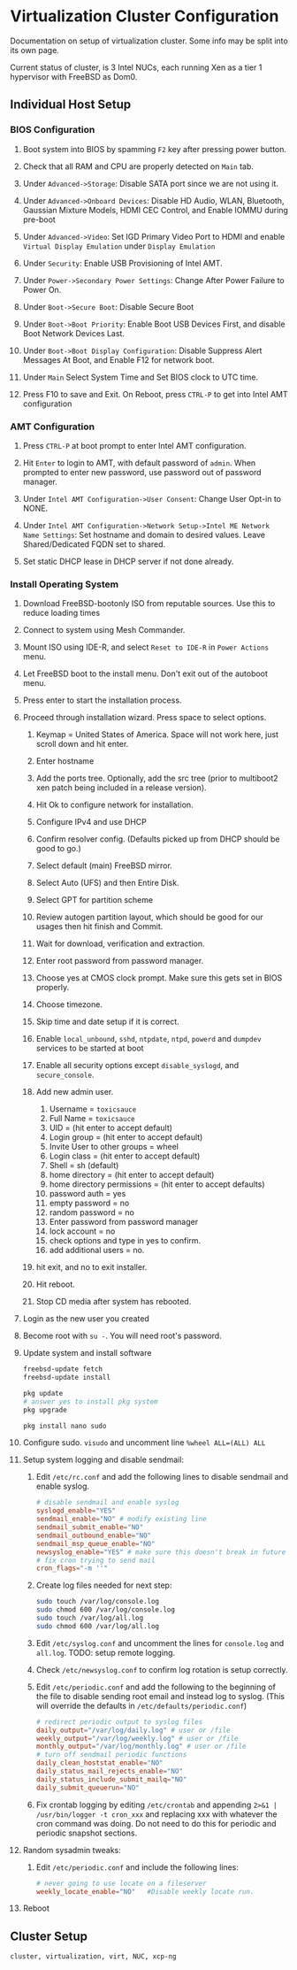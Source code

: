<h1 id="top">Virtualization Cluster Configuration</h1>

Documentation on setup of virtualization cluster. Some info may be split into its own page.

Current status of cluster, is 3 Intel NUCs, each running Xen as a tier 1 hypervisor with FreeBSD as Dom0.


<h2 id="ind-host-setup">Individual Host Setup</h2>

<h3 id="bios-config">BIOS Configuration</h3>

1.	Boot system into BIOS by spamming `F2` key after pressing power button.

2.	Check that all RAM and CPU are properly detected on `Main` tab.

3.	Under `Advanced->Storage`: Disable SATA port since we are not using it.

4.	Under `Advanced->Onboard Devices`: Disable HD Audio, WLAN, Bluetooth,
	Gaussian Mixture Models, HDMI CEC Control, and Enable IOMMU during pre-boot

5.	Under `Advanced->Video`: Set IGD Primary Video Port to HDMI and enable
	`Virtual Display Emulation` under `Display Emulation`

6.	Under `Security`: Enable USB Provisioning of Intel AMT.

7.	Under `Power->Secondary Power Settings`: Change After Power Failure to
	Power On.

8.	Under `Boot->Secure Boot`: Disable Secure Boot

9.	Under `Boot->Boot Priority`: Enable Boot USB Devices First, and disable
	Boot Network Devices Last.

11.	Under `Boot->Boot Display Configuration`: Disable Suppress Alert
	Messages At Boot, and Enable F12 for network boot.

12.	Under `Main` Select System Time and Set BIOS clock to UTC time.

13.	Press F10 to save and Exit. On Reboot, press `CTRL-P` to get into Intel AMT configuration

<h3 id="amt-config">AMT Configuration</h3>

1.	Press `CTRL-P` at boot prompt to enter Intel AMT configuration.

2.	Hit `Enter` to login to AMT, with default password of `admin`. When
	prompted to enter new password, use password out of password manager.

3.	Under `Intel AMT Configuration->User Consent`: Change User Opt-in to NONE.

4.	Under `Intel AMT Configuration->Network Setup->Intel ME Network Name
	Settings`: Set hostname and domain to desired values. Leave
	Shared/Dedicated FQDN set to shared.

5.	Set static DHCP lease in DHCP server if not done already.

<h3 id="os-install">Install Operating System</h3>

1.	Download FreeBSD-bootonly ISO from reputable sources. Use this to reduce loading times

2.	Connect to system using Mesh Commander.

3.	Mount ISO using IDE-R, and select `Reset to IDE-R` in `Power Actions` menu.

4.	Let FreeBSD boot to the install menu. Don't exit out of the autoboot menu.

5.	Press enter to start the installation process.

6.	Proceed through installation wizard. Press space to select options.

	1.	Keymap = United States of America. Space will not work here, just
		scroll down and hit enter.

	2.	Enter hostname

	3.	Add the ports tree. Optionally, add the src tree (prior to multiboot2
		xen patch being included in a release version).

	4.	Hit Ok to configure network for installation.

	5.	Configure IPv4 and use DHCP

	6.	Confirm resolver config. (Defaults picked up from DHCP should be good
		to go.)

	7.	Select default (main) FreeBSD mirror.

	8.	Select Auto (UFS) and then Entire Disk.

	10.	Select GPT for partition scheme

	11.	Review autogen partition layout, which should be good for our usages
		then hit finish and Commit.

	12.	Wait for download, verification and extraction.

	13.	Enter root password from password manager.

	14.	Choose yes at CMOS clock prompt. Make sure this gets set in BIOS properly.

	15.	Choose timezone.

	16.	Skip time and date setup if it is correct.

	17.	Enable `local_unbound`, `sshd`, `ntpdate`, `ntpd`, `powerd` and `dumpdev` services
		to be started at boot

	18.	Enable all security options except `disable_syslogd`, and `secure_console`.

	19.	Add new admin user.

		1.	Username = `toxicsauce`
		2.	Full Name = `toxicsauce`
		3.	UID = (hit enter to accept default)
		4.	Login group = (hit enter to accept default)
		5.	Invite User to other groups = wheel
		6.	Login class = (hit enter to accept default)
		7.	Shell = sh (default)
		8.	home directory = (hit enter to accept default)
		9.	home directory permissions = (hit enter to accept defaults)
		10.	password auth = yes
		11.	empty password = no
		12.	random password = no
		13.	Enter password from password manager
		14.	lock account = no
		15.	check options and type in yes to confirm.
		16.	add additional users = no.

	20.	hit exit, and no to exit installer.

	21. Hit reboot.

	22.	Stop CD media after system has rebooted.

7.	Login as the new user you created

8.	Become root with `su -`. You will need root's password.

9.	Update system and install software

	```sh
	freebsd-update fetch
	freebsd-update install

	pkg update
	# answer yes to install pkg system
	pkg upgrade

	pkg install nano sudo
	```

10.	Configure sudo. `visudo` and uncomment line `%wheel ALL=(ALL) ALL`

11.	Setup system logging and disable sendmail:

	1.	Edit `/etc/rc.conf` and add the following lines to disable sendmail and enable syslog.
		```conf
		# disable sendmail and enable syslog
		syslogd_enable="YES"
		sendmail_enable="NO" # modify existing line
		sendmail_submit_enable="NO"
		sendmail_outbound_enable="NO"
		sendmail_msp_queue_enable="NO"
		newsyslog_enable="YES" # make sure this doesn't break in future defaults
		# fix cron trying to send mail
		cron_flags="-m ''"
		```

	2.	Create log files needed for next step:

		```sh
		sudo touch /var/log/console.log
		sudo chmod 600 /var/log/console.log
		sudo touch /var/log/all.log
		sudo chmod 600 /var/log/all.log
		```

	3.	Edit `/etc/syslog.conf` and uncomment the lines for `console.log` and
		`all.log`. TODO: setup remote logging.

	4.	Check `/etc/newsyslog.conf` to confirm log rotation is setup correctly.

	5.	Edit `/etc/periodic.conf` and add the following to the beginning of the
		file to disable sending root email and instead log to syslog. (This
		will override the defaults in `/etc/defaults/periodic.conf`)

		```conf
		# redirect periodic output to syslog files
		daily_output="/var/log/daily.log" # user or /file
		weekly_output="/var/log/weekly.log" # user or /file
		monthly_output="/var/log/monthly.log" # user or /file
		# turn off sendmail periodic functions
		daily_clean_hoststat_enable="NO"
		daily_status_mail_rejects_enable="NO"
		daily_status_include_submit_mailq="NO"
		daily_submit_queuerun="NO"
		```

	6.	Fix crontab logging by editing `/etc/crontab` and appending `2>&1 |
		/usr/bin/logger -t cron_xxx` and replacing xxx with whatever the cron
		command was doing. Do not need to do this for periodic and periodic
		snapshot sections.

12.	Random sysadmin tweaks:

	1.	Edit `/etc/periodic.conf` and include the following lines:

		```conf
		# never going to use locate on a fileserver
		weekly_locate_enable="NO"	#Disable weekly locate run.
		```

13.	Reboot


<h2 id="cluster-setup">Cluster Setup</h2>


```tags
cluster, virtualization, virt, NUC, xcp-ng
```
